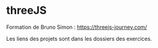 # threeJS

Formation de Bruno Simon : https://threejs-journey.com/

Les liens des projets sont dans les dossiers des exercices.
